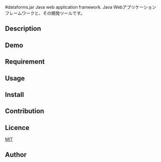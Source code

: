 #dataforms.jar Java web application framework.
Java Webアプリケーションフレームワークと、その開発ツールです。

## Description


## Demo

## Requirement

## Usage

## Install

## Contribution

## Licence

[MIT](https://github.com/takayanagi2087/dataforms/blob/master/LICENCE)

## Author


